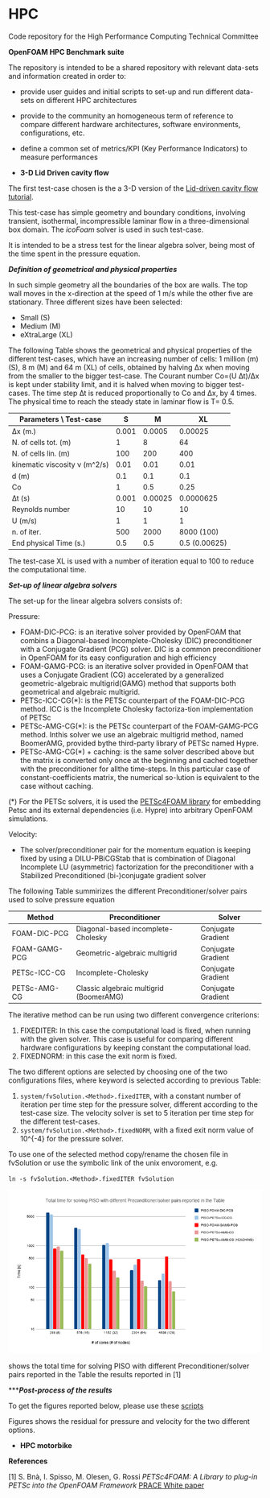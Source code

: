 # HPC

Code repository for the High Performance Computing Technical Committee

**OpenFOAM HPC Benchmark suite**

The repository is intended to be a shared repository with relevant data-sets and information created in order to:

*  provide user guides and initial scripts to set-up and run different data-sets on different HPC architectures
*  provide to the community an homogeneous term of reference to compare different hardware architectures, software environments, configurations, etc. 
*  define a common set of metrics/KPI (Key Performance Indicators) to measure performances

*  **3-D Lid Driven cavity flow**


The  first test-case chosen is the a 3-D version of the [Lid-driven cavity flow tutorial](https://www.openfoam.com/documentation/tutorial-guide/tutorialse2.php). 

This test-case has simple geometry and boundary conditions, involving transient, isothermal, incompressible laminar flow in a three-dimensional box domain. The *icoFoam* solver is used in such test-case.

It is intended to be a stress test for the linear algebra solver, being most of the time spent in the pressure equation.

***Definition of geometrical and physical properties***

In such simple geometry all the boundaries of the box are walls. The top wall moves in the x-direction at the speed of 1 m/s while the other five are stationary.
Three different sizes have been selected:

*  Small (S)
*  Medium (M) 
*  eXtraLarge (XL)

The following Table shows the geometrical and physical properties of the different test-cases, which have an increasing number of cells: 1 million (m) (S), 8 m (M) and 64 m (XL) of cells, obtained by halving ∆x when moving from the smaller to the bigger test-case. 
The Courant number Co=(U ∆t)/∆x is kept under stability limit, and it is halved when moving to bigger test-cases. 
The time step ∆t is reduced proportionally to Co and ∆x, by 4 times. The physical time to reach the steady state in laminar flow is T= 0.5. 



| Parameters \ Test-case     |    **S**  | **M** | **XL** |
|----------------------------|-----------|-------|--------|
|   ∆x (m.)                  |  0.001    | 0.0005| 0.00025|
| N. of cells tot. (m)       | 1         | 8     |  64    |
| N. of cells lin. (m)       | 100       | 200   | 400    |
| kinematic viscosity ν (m^2/s)| 0.01    | 0.01  | 0.01   | 
| d (m)                      | 0.1       | 0.1   | 0.1    |
| Co                         | 1         | 0.5   | 0.25   |
| ∆t (s)                     | 0.001     |0.00025|0.0000625|
| Reynolds number            | 10        | 10    | 10     |
| U (m/s)                    | 1         | 1     | 1      |
| n. of iter.                | 500       | 2000  | 8000 (100) |
| End physical Time (s.)   | 0.5       | 0.5   | 0.5 (0.00625)|

The test-case XL is used with a number of iteration equal to 100 to reduce the computational time.

***Set-up of linear algebra solvers***

The set-up for the linear algebra solvers consists of: 


Pressure: 
*  FOAM-DIC-PCG: is an iterative solver provided by OpenFOAM that combins a Diagonal-based Incomplete-Cholesky (DIC) preconditioner with a Conjugate Gradient (PCG) solver. DIC is a common preconditioner in OpenFOAM for its easy configuration and high efficiency 
*  FOAM-GAMG-PCG: is an iterative solver provided in OpenFOAM that uses a Conjugate Gradient (CG) accelerated by a generalized geometric-algebraic  multigrid(GAMG) method that supports both geometrical and algebraic multigrid.
*  PETSc-ICC-CG(*):  is  the  PETSc  counterpart  of  the  FOAM-DIC-PCG  method. ICC  is  the Incomplete Cholesky factoriza-tion implementation of PETSc
*  PETSc-AMG-CG(*):  is  the  PETSc  counterpart  of  the  FOAM-GAMG-PCG  method.  Inthis  solver  we  use  an  algebraic  multigrid  method,  named  BoomerAMG,  provided  bythe third-party library of PETSc named Hypre. 
*  PETSc-AMG-CG(*) + caching: is the same solver described above but the matrix is converted only once at the beginning and cached together with the preconditioner for allthe time-steps. In this particular case of constant-coefficients matrix, the numerical so-lution is equivalent to the case without caching.

(*) For the PETSc solvers, it is used the [PETSc4FOAM library](https://develop.openfoam.com/Community/external-solver/-/blob/develop/README.md) for embedding Petsc and its external dependencies (i.e. Hypre) into arbitrary OpenFOAM simulations.

Velocity:
* The solver/preconditioner pair for the momentum equation is keeping fixed by using a DILU-PBiCGStab that is combination of Diagonal Incomplete LU (asymmetric) factorization for the preconditioner with a Stabilized Preconditioned (bi-)conjugate gradient solver

The following Table summirizes the different Preconditioner/solver pairs used to solve pressure equation 

| Method        | Preconditioner                         | Solver 
| ------        | ------                                 | -----
| FOAM-DIC-PCG  | Diagonal-based incomplete-Cholesky     | Conjugate Gradient
| FOAM-GAMG-PCG | Geometric-algebraic multigrid          | Conjugate Gradient
| PETSc-ICC-CG  | Incomplete-Cholesky                    | Conjugate Gradient
| PETSc-AMG-CG  | Classic algebraic multigrid (BoomerAMG)| Conjugate Gradient

The iterative method can be run using two different convergence criterions:

1.   FIXEDITER: In this case the computational load is fixed, when running with the given solver. This case is useful for comparing different hardware configurations
by keeping constant the computational load.  
2.   FIXEDNORM: in this case the exit norm is fixed.

The two different options are selected by choosing one of the two configurations files, where <Method> keyword is selected according to previous Table: 

1.  `system/fvSolution.<Method>.fixedITER`, with a constant number of iteration per time step for the pressure solver, different according to the test-case size. The velocity solver is set to 5 iteration per time step for the different test-cases. 
2.  `system/fvSolution.<Method>.fixedNORM`, with a fixed exit norm value of 10^{-4} for the pressure solver. 

To use one of the selected method copy/rename the chosen file in fvSolution or use the symbolic link of the unix envoroment, e.g.

`ln -s fvSolution.<Method>.fixedITER fvSolution`

![Figure](time.png "total time for PISO solver")

shows the total time for solving  PISO with different Preconditioner/solver pairs reported in the Table the results reported in [1]

******Post-process of the results***

To get the figures reported below, please use these [scripts](https://gitlab.com/amemmolo/png_tecplot)

Figures shows the residual for pressure and velocity for the two different options.

* **HPC motorbike**


**References** 

 [1] S. Bnà, I. Spisso, M. Olesen, G. Rossi *PETSc4FOAM: A Library to plug-in PETSc into the OpenFOAM
Framework* [PRACE White paper](https://prace-ri.eu/wp-content/uploads/WP294-PETSc4FOAM-A-Library-to-plug-in-PETSc-into-the-OpenFOAM-Framework.pdf)

